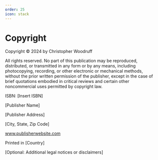 ```yaml
---
order: 25
icon: stack
---
```

# Copyright

Copyright © 2024 by Christopher Woodruff 

All rights reserved. No part of this publication may be reproduced, distributed, or transmitted in any form or by any means, including photocopying, recording, or other electronic or mechanical methods, without the prior written permission of the publisher, except in the case of brief quotations embodied in critical reviews and certain other noncommercial uses permitted by copyright law.

ISBN: [Insert ISBN] 

[Publisher Name] 

[Publisher Address] 

[City, State, Zip Code]

www.publisherwebsite.com 

Printed in [Country] 

[Optional: Additional legal notices or disclaimers]